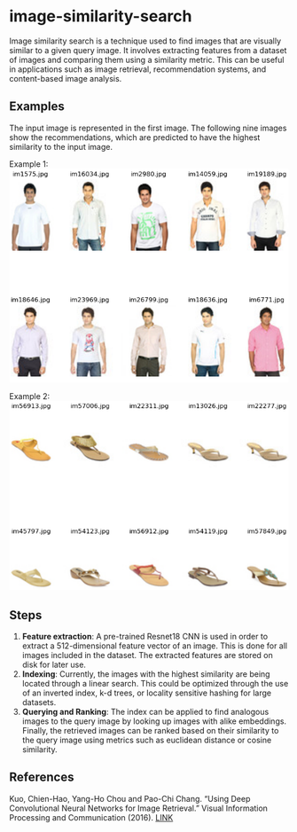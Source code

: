 # image-similarity-search

Image similarity search is a technique used to find images that are visually similar to a given query image. It involves extracting features from a dataset of images and comparing them using a similarity metric. This can be useful in applications such as image retrieval, recommendation systems, and content-based image analysis.

## Examples
The input image is represented in the first image. The following nine images show the recommendations, which are predicted to have the highest similarity to the input image.

Example 1:
![example1](images/result1.png "Example Recommendations")

Example 2:
![example2](images/result2.png "Example Recommendations")

## Steps

1. **Feature extraction**: A pre-trained Resnet18 CNN is used in order to extract a 512-dimensional feature vector of an image. This is done for all images included in the dataset. The extracted features are stored on disk for later use.
2. **Indexing**: Currently, the images with the highest similarity are being located through a linear search. This could be optimized through the use of an inverted index, k-d trees, or locality sensitive hashing for large datasets.
3. **Querying and Ranking**: The index can be applied to find analogous images to the query image by looking up images with alike embeddings. Finally, the retrieved images can be ranked based on their similarity to the query image using metrics such as euclidean distance or cosine similarity.

## References

Kuo, Chien-Hao, Yang-Ho Chou and Pao-Chi Chang. “Using Deep Convolutional Neural Networks for Image Retrieval.” Visual Information Processing and Communication (2016). [LINK](http://vaplab.ee.ncu.edu.tw/english/pcchang/pdf/c125.pdf)
